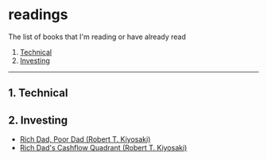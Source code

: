 # readings
The list of books that I'm reading or have already read

1. [Technical](#1.-technical)
2. [Investing](#2.-investing)

---
## 1. Technical

## 2. Investing
  - [Rich Dad, Poor Dad (Robert T. Kiyosaki)](books/Rich-Dad-Poor-Dad.pdf)
  - [Rich Dad's Cashflow Quadrant (Robert T. Kiyosaki)](books/Rich-Dad's-Cashflow-Quadrant.pdf)
